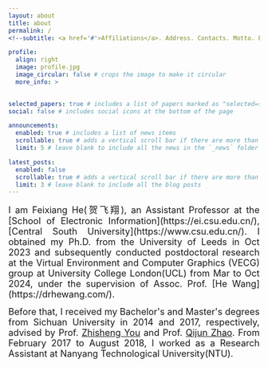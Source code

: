 ```yaml
---
layout: about
title: about
permalink: /
<!--subtitle: <a href='#'>Affiliations</a>. Address. Contacts. Motto. Etc.-->

profile:
  align: right
  image: profile.jpg
  image_circular: false # crops the image to make it circular
  more_info: >
    

selected_papers: true # includes a list of papers marked as "selected={true}"
social: false # includes social icons at the bottom of the page

announcements:
  enabled: true # includes a list of news items
  scrollable: true # adds a vertical scroll bar if there are more than 3 news items
  limit: 5 # leave blank to include all the news in the `_news` folder

latest_posts:
  enabled: false
  scrollable: true # adds a vertical scroll bar if there are more than 3 new posts items
  limit: 3 # leave blank to include all the blog posts
---
```


<div style="text-align: justify;">
<span style="font-size:18px;">I am Feixiang He(贺飞翔), an Assistant Professor at the [School of Electronic Information](https://ei.csu.edu.cn/), [Central South University](https://www.csu.edu.cn/). I obtained my Ph.D. from the University of Leeds in Oct 2023 and subsequently conducted postdoctoral research at the Virtual Environment and Computer Graphics (VECG) group at University College London(UCL) from Mar to Oct 2024, under the supervision of Assoc. Prof. [He Wang](https://drhewang.com/).</span>

<span style="font-size:18px;">Before that, I received my Bachelor's and Master's degrees from Sichuan University in 2014 and 2017, respectively, advised by Prof. [Zhisheng You](https://cs.scu.edu.cn/info/1072/7312.htm) and Prof. [Qijun Zhao](http://scubrl.org/qjzhao). From February 2017 to August 2018, I worked as a Research Assistant at Nanyang Technological University(NTU).</span>
</div>


